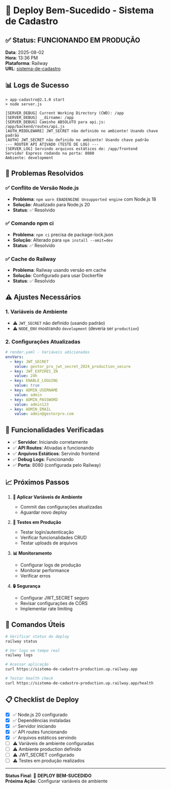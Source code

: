 # 🎉 Deploy Bem-Sucedido - Sistema de Cadastro

## ✅ Status: **FUNCIONANDO EM PRODUÇÃO**

**Data**: 2025-08-02  
**Hora**: 13:36 PM  
**Plataforma**: Railway  
**URL**: [sistema-de-cadastro](https://sistema-de-cadastro-production.up.railway.app)

## 📊 Logs de Sucesso

```
> app-cadastro@2.1.0 start
> node server.js

[SERVER_DEBUG] Current Working Directory (CWD): /app
[SERVER_DEBUG] __dirname: /app
[SERVER_DEBUG] Caminho ABSOLUTO para api.js: /app/backend/routes/api.js
[AUTH_MIDDLEWARE] JWT_SECRET não definido no ambiente! Usando chave padrão
[AUTH] JWT_SECRET não definido no ambiente! Usando chave padrão
--- ROUTER API ATIVADO (TESTE DE LOG) ---
[SERVER_LOG] Servindo arquivos estáticos de: /app/frontend
Servidor Express rodando na porta: 8080
Ambiente: development
```

## 🔧 Problemas Resolvidos

### ✅ **Conflito de Versão Node.js**
- **Problema**: `npm warn EBADENGINE Unsupported engine` com Node.js 18
- **Solução**: Atualizado para Node.js 20
- **Status**: ✅ Resolvido

### ✅ **Comando npm ci**
- **Problema**: `npm ci` precisa de package-lock.json
- **Solução**: Alterado para `npm install --omit=dev`
- **Status**: ✅ Resolvido

### ✅ **Cache do Railway**
- **Problema**: Railway usando versão em cache
- **Solução**: Configurado para usar Dockerfile
- **Status**: ✅ Resolvido

## ⚠️ Ajustes Necessários

### 1. **Variáveis de Ambiente**
- ⚠️ `JWT_SECRET` não definido (usando padrão)
- ⚠️ `NODE_ENV` mostrando `development` (deveria ser `production`)

### 2. **Configurações Atualizadas**
```yaml
# render.yaml - Variáveis adicionadas
envVars:
  - key: JWT_SECRET
    value: gestor_pro_jwt_secret_2024_production_secure
  - key: JWT_EXPIRES_IN
    value: 24h
  - key: ENABLE_LOGGING
    value: true
  - key: ADMIN_USERNAME
    value: admin
  - key: ADMIN_PASSWORD
    value: admin123
  - key: ADMIN_EMAIL
    value: admin@gestorpro.com
```

## 🚀 Funcionalidades Verificadas

- ✅ **Servidor**: Iniciando corretamente
- ✅ **API Routes**: Ativadas e funcionando
- ✅ **Arquivos Estáticos**: Servindo frontend
- ✅ **Debug Logs**: Funcionando
- ✅ **Porta**: 8080 (configurada pelo Railway)

## 📈 Próximos Passos

1. **🔧 Aplicar Variáveis de Ambiente**
   - Commit das configurações atualizadas
   - Aguardar novo deploy

2. **🧪 Testes em Produção**
   - Testar login/autenticação
   - Verificar funcionalidades CRUD
   - Testar uploads de arquivos

3. **📊 Monitoramento**
   - Configurar logs de produção
   - Monitorar performance
   - Verificar erros

4. **🔒 Segurança**
   - Configurar JWT_SECRET seguro
   - Revisar configurações de CORS
   - Implementar rate limiting

## 🎯 Comandos Úteis

```bash
# Verificar status do deploy
railway status

# Ver logs em tempo real
railway logs

# Acessar aplicação
curl https://sistema-de-cadastro-production.up.railway.app

# Testar health check
curl https://sistema-de-cadastro-production.up.railway.app/health
```

## 📋 Checklist de Deploy

- [x] ✅ Node.js 20 configurado
- [x] ✅ Dependências instaladas
- [x] ✅ Servidor iniciando
- [x] ✅ API routes funcionando
- [x] ✅ Arquivos estáticos servindo
- [ ] ⚠️ Variáveis de ambiente configuradas
- [ ] ⚠️ Ambiente production definido
- [ ] ⚠️ JWT_SECRET configurado
- [ ] ⚠️ Testes em produção realizados

---
**Status Final**: 🎉 **DEPLOY BEM-SUCEDIDO**  
**Próxima Ação**: Configurar variáveis de ambiente 